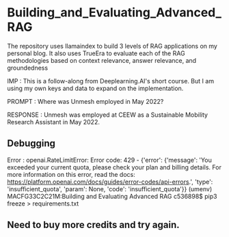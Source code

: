 # Building_and_Evaluating_Advanced_RAG
The repository uses llamaindex to build 3 levels of RAG applications on my personal blog. It also uses TrueEra to evaluate each of the RAG methodologies based on context relevance, answer relevance, and groundedness

IMP : This is a follow-along from Deeplearning.AI's short course. But I am using my own keys and data to expand on the implementation. 

PROMPT : 
Where was Unmesh employed in May 2022?

RESPONSE : 
Unmesh was employed at CEEW as a Sustainable Mobility Research Assistant in May 2022.






Debugging 
------------------------------
Error : 
openai.RateLimitError: Error code: 429 - {'error': {'message': 'You exceeded your current quota, please check your plan and billing details. For more information on this error, read the docs: https://platform.openai.com/docs/guides/error-codes/api-errors.', 'type': 'insufficient_quota', 'param': None, 'code': 'insufficient_quota'}}
(umenv) MACFG33C2C21M:Building and Evaluating Advanced RAG c536898$ pip3 freeze > requirements.txt

Need to buy more credits and try again. 
------------------------------